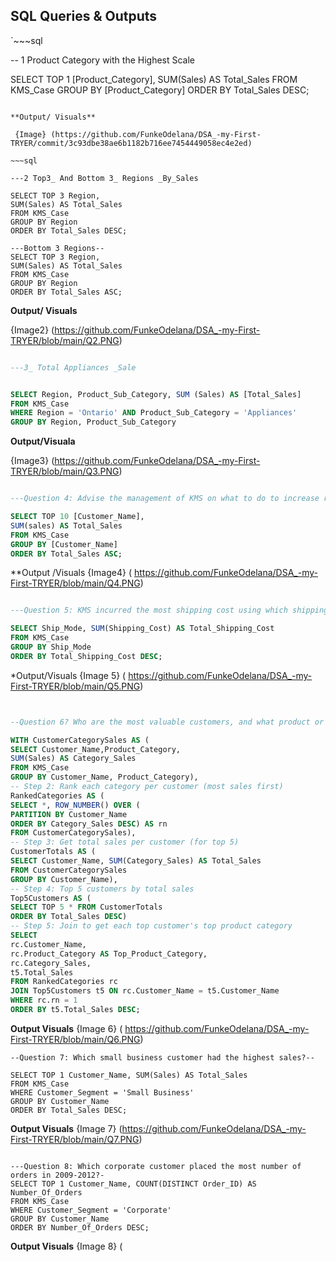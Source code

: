 ## SQL Queries & Outputs

`~~~sql

-- 1 Product Category with the Highest Scale

SELECT TOP 1 [Product_Category],
SUM(Sales) AS Total_Sales
FROM KMS_Case
GROUP BY [Product_Category]
ORDER BY Total_Sales DESC;
~~~

**Output/ Visuals**

 {Image} (https://github.com/FunkeOdelana/DSA_-my-First-TRYER/commit/3c93dbe38ae6b1182b716ee7454449058ec4e2ed)

~~~sql

---2 Top3_ And Bottom 3_ Regions _By_Sales

SELECT TOP 3 Region,
SUM(Sales) AS Total_Sales
FROM KMS_Case
GROUP BY Region
ORDER BY Total_Sales DESC;

---Bottom 3 Regions--
SELECT TOP 3 Region,
SUM(Sales) AS Total_Sales
FROM KMS_Case
GROUP BY Region
ORDER BY Total_Sales ASC;
~~~
**Output/ Visuals**

{Image2} (https://github.com/FunkeOdelana/DSA_-my-First-TRYER/blob/main/Q2.PNG)

~~~sql

---3_ Total Appliances _Sale


SELECT Region, Product_Sub_Category, SUM (Sales) AS [Total_Sales]
FROM KMS_Case
WHERE Region = 'Ontario' AND Product_Sub_Category = 'Appliances'
GROUP BY Region, Product_Sub_Category
~~~
**Output/Visuala**

{Image3} (https://github.com/FunkeOdelana/DSA_-my-First-TRYER/blob/main/Q3.PNG)

~~~sql

---Question 4: Advise the management of KMS on what to do to increase revenue from the bottom 10 customers?--

SELECT TOP 10 [Customer_Name],
SUM(sales) AS Total_Sales
FROM KMS_Case
GROUP BY [Customer_Name]
ORDER BY Total_Sales ASC;
~~~
**Output /Visuals
{Image4} ( https://github.com/FunkeOdelana/DSA_-my-First-TRYER/blob/main/Q4.PNG)


~~~sql

---Question 5: KMS incurred the most shipping cost using which shipping method?--

SELECT Ship_Mode, SUM(Shipping_Cost) AS Total_Shipping_Cost
FROM KMS_Case
GROUP BY Ship_Mode
ORDER BY Total_Shipping_Cost DESC;
~~~
*Output/Visuals
{Image 5} ( https://github.com/FunkeOdelana/DSA_-my-First-TRYER/blob/main/Q5.PNG)

~~~sql


--Question 6? Who are the most valuable customers, and what product or services do they typically purchase?---

WITH CustomerCategorySales AS (
SELECT Customer_Name,Product_Category,
SUM(Sales) AS Category_Sales
FROM KMS_Case
GROUP BY Customer_Name, Product_Category),
-- Step 2: Rank each category per customer (most sales first)
RankedCategories AS (
SELECT *, ROW_NUMBER() OVER (
PARTITION BY Customer_Name
ORDER BY Category_Sales DESC) AS rn
FROM CustomerCategorySales),
-- Step 3: Get total sales per customer (for top 5)
CustomerTotals AS (
SELECT Customer_Name, SUM(Category_Sales) AS Total_Sales
FROM CustomerCategorySales
GROUP BY Customer_Name),
-- Step 4: Top 5 customers by total sales
Top5Customers AS (
SELECT TOP 5 * FROM CustomerTotals
ORDER BY Total_Sales DESC)
-- Step 5: Join to get each top customer's top product category
SELECT 
rc.Customer_Name,
rc.Product_Category AS Top_Product_Category,
rc.Category_Sales,
t5.Total_Sales
FROM RankedCategories rc
JOIN Top5Customers t5 ON rc.Customer_Name = t5.Customer_Name
WHERE rc.rn = 1
ORDER BY t5.Total_Sales DESC;
~~~

**Output Visuals**
{Image 6} ( https://github.com/FunkeOdelana/DSA_-my-First-TRYER/blob/main/Q6.PNG)


~~~
--Question 7: Which small business customer had the highest sales?--

SELECT TOP 1 Customer_Name, SUM(Sales) AS Total_Sales
FROM KMS_Case
WHERE Customer_Segment = 'Small Business'
GROUP BY Customer_Name
ORDER BY Total_Sales DESC;
~~~

**Output Visuals**
{Image 7} (https://github.com/FunkeOdelana/DSA_-my-First-TRYER/blob/main/Q7.PNG)


~~~

---Question 8: Which corporate customer placed the most number of orders in 2009-2012?-
SELECT TOP 1 Customer_Name, COUNT(DISTINCT Order_ID) AS Number_Of_Orders
FROM KMS_Case
WHERE Customer_Segment = 'Corporate'
GROUP BY Customer_Name
ORDER BY Number_Of_Orders DESC;
~~~
**Output Visuals**
{Image 8} (














